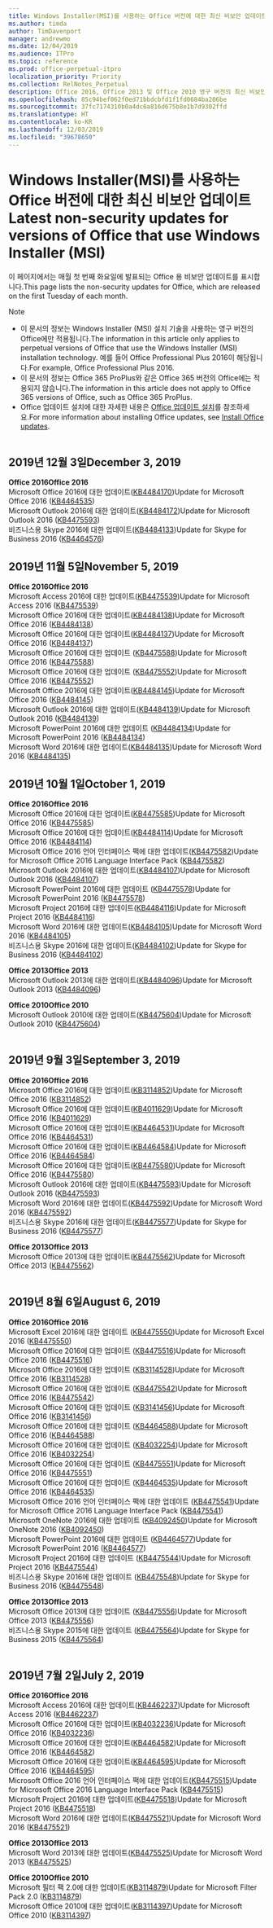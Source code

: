 ```yaml
---
title: Windows Installer(MSI)를 사용하는 Office 버전에 대한 최신 비보안 업데이트
ms.author: timda
author: TimDavenport
manager: andrewmo
ms.date: 12/04/2019
ms.audience: ITPro
ms.topic: reference
ms.prod: office-perpetual-itpro
localization_priority: Priority
ms.collection: RelNotes_Perpetual
description: Office 2016, Office 2013 및 Office 2010 영구 버전의 최신 비보안 업데이트 정보에 대한 링크를 IT 전문가에게 제공합니다.
ms.openlocfilehash: 85c94bef062f0ed71bbdcbfd1f1fd0684ba206be
ms.sourcegitcommit: 37fc7174310b0a4dc6a816d675b8e1b7d9302ffd
ms.translationtype: HT
ms.contentlocale: ko-KR
ms.lasthandoff: 12/03/2019
ms.locfileid: "39678650"
---
```

# <a name="latest-non-security-updates-for-versions-of-office-that-use-windows-installer-msi"></a><span data-ttu-id="8da7c-103">Windows Installer(MSI)를 사용하는 Office 버전에 대한 최신 비보안 업데이트</span><span class="sxs-lookup"><span data-stu-id="8da7c-103">Latest non-security updates for versions of Office that use Windows Installer (MSI)</span></span>

<span data-ttu-id="8da7c-104">이 페이지에서는 매월 첫 번째 화요일에 발표되는 Office 용 비보안 업데이트를 표시합니다.</span><span class="sxs-lookup"><span data-stu-id="8da7c-104">This page lists the non-security updates for Office, which are released on the first Tuesday of each month.</span></span>

> [!NOTE]
> - <span data-ttu-id="8da7c-105">이 문서의 정보는 Windows Installer (MSI) 설치 기술을 사용하는 영구 버전의 Office에만 적용됩니다.</span><span class="sxs-lookup"><span data-stu-id="8da7c-105">The information in this article only applies to perpetual versions of Office that use the Windows Installer (MSI) installation technology.</span></span> <span data-ttu-id="8da7c-106">예를 들어 Office Professional Plus 2016이 해당됩니다.</span><span class="sxs-lookup"><span data-stu-id="8da7c-106">For example, Office Professional Plus 2016.</span></span>
> - <span data-ttu-id="8da7c-107">이 문서의 정보는 Office 365 ProPlus와 같은 Office 365 버전의 Office에는 적용되지 않습니다.</span><span class="sxs-lookup"><span data-stu-id="8da7c-107">The information in this article does not apply to Office 365 versions of Office, such as Office 365 ProPlus.</span></span>
> - <span data-ttu-id="8da7c-108">Office 업데이트 설치에 대한 자세한 내용은 [Office 업데이트 설치](https://support.office.com/article/2ab296f3-7f03-43a2-8e50-46de917611c5)를 참조하세요.</span><span class="sxs-lookup"><span data-stu-id="8da7c-108">For more information about installing Office updates, see [Install Office updates](https://support.office.com/article/2ab296f3-7f03-43a2-8e50-46de917611c5).</span></span>
<br/><br/>

## <a name="december-3-2019"></a><span data-ttu-id="8da7c-109">2019년 12월 3일</span><span class="sxs-lookup"><span data-stu-id="8da7c-109">December 3, 2019</span></span>

<span data-ttu-id="8da7c-110">**Office 2016**</span><span class="sxs-lookup"><span data-stu-id="8da7c-110">**Office 2016**</span></span><br/>
<span data-ttu-id="8da7c-111">Microsoft Office 2016에 대한 업데이트([KB4484170](https://support.microsoft.com/help/4484170))</span><span class="sxs-lookup"><span data-stu-id="8da7c-111">Update for Microsoft Office 2016 ([KB4464535](https://support.microsoft.com/help/4484170))</span></span> <br/>
<span data-ttu-id="8da7c-112">Microsoft Outlook 2016에 대한 업데이트([KB4484172](https://support.microsoft.com/help/4484172))</span><span class="sxs-lookup"><span data-stu-id="8da7c-112">Update for Microsoft Outlook 2016 ([KB4475593](https://support.microsoft.com/help/4484172))</span></span> <br/>
<span data-ttu-id="8da7c-113">비즈니스용 Skype 2016에 대한 업데이트([KB4484133](https://support.microsoft.com/help/4484133))</span><span class="sxs-lookup"><span data-stu-id="8da7c-113">Update for Skype for Business 2016  ([KB4464576](https://support.microsoft.com/help/4484133))</span></span> <br/>

## <a name="november-5-2019"></a><span data-ttu-id="8da7c-114">2019년 11월 5일</span><span class="sxs-lookup"><span data-stu-id="8da7c-114">November 5, 2019</span></span>

<span data-ttu-id="8da7c-115">**Office 2016**</span><span class="sxs-lookup"><span data-stu-id="8da7c-115">**Office 2016**</span></span><br/>
<span data-ttu-id="8da7c-116">Microsoft Access 2016에 대한 업데이트([KB4475539](https://support.microsoft.com/help/4475539))</span><span class="sxs-lookup"><span data-stu-id="8da7c-116">Update for Microsoft Access 2016 ([KB4475539](https://support.microsoft.com/help/4475539))</span></span> <br/>
<span data-ttu-id="8da7c-117">Microsoft Office 2016에 대한 업데이트([KB4484138](https://support.microsoft.com/help/4484138))</span><span class="sxs-lookup"><span data-stu-id="8da7c-117">Update for Microsoft Office 2016 ([KB4484138](https://support.microsoft.com/help/4484138))</span></span> <br/>
<span data-ttu-id="8da7c-118">Microsoft Office 2016에 대한 업데이트([KB4484137](https://support.microsoft.com/help/4484137))</span><span class="sxs-lookup"><span data-stu-id="8da7c-118">Update for Microsoft Office 2016 ([KB4484137](https://support.microsoft.com/help/4484137))</span></span> <br/>
<span data-ttu-id="8da7c-119">Microsoft Office 2016에 대한 업데이트 ([KB4475588](https://support.microsoft.com/help/4475588))</span><span class="sxs-lookup"><span data-stu-id="8da7c-119">Update for Microsoft Office 2016 ([KB4475588](https://support.microsoft.com/help/4475588))</span></span> <br/>
<span data-ttu-id="8da7c-120">Microsoft Office 2016에 대한 업데이트 ([KB4475552](https://support.microsoft.com/help/4475552))</span><span class="sxs-lookup"><span data-stu-id="8da7c-120">Update for Microsoft Office 2016 ([KB4475552](https://support.microsoft.com/help/4475552))</span></span> <br/>
<span data-ttu-id="8da7c-121">Microsoft Office 2016에 대한 업데이트([KB4484145](https://support.microsoft.com/help/4484145))</span><span class="sxs-lookup"><span data-stu-id="8da7c-121">Update for Microsoft Office 2016 ([KB4484145](https://support.microsoft.com/help/4484145))</span></span> <br/>
<span data-ttu-id="8da7c-122">Microsoft Outlook 2016에 대한 업데이트([KB4484139](https://support.microsoft.com/help/4484139))</span><span class="sxs-lookup"><span data-stu-id="8da7c-122">Update for Microsoft Outlook 2016 ([KB4484139](https://support.microsoft.com/help/4484139))</span></span> <br/>
<span data-ttu-id="8da7c-123">Microsoft PowerPoint 2016에 대한 업데이트 ([KB4484134](https://support.microsoft.com/help/4484134))</span><span class="sxs-lookup"><span data-stu-id="8da7c-123">Update for Microsoft PowerPoint 2016 ([KB4484134](https://support.microsoft.com/help/4484134))</span></span> <br/>
<span data-ttu-id="8da7c-124">Microsoft Word 2016에 대한 업데이트([KB4484135](https://support.microsoft.com/help/4484135))</span><span class="sxs-lookup"><span data-stu-id="8da7c-124">Update for Microsoft Word 2016 ([KB4484135](https://support.microsoft.com/help/4484135))</span></span> <br/>

## <a name="october-1-2019"></a><span data-ttu-id="8da7c-125">2019년 10월 1일</span><span class="sxs-lookup"><span data-stu-id="8da7c-125">October 1, 2019</span></span>

<span data-ttu-id="8da7c-126">**Office 2016**</span><span class="sxs-lookup"><span data-stu-id="8da7c-126">**Office 2016**</span></span><br/>
<span data-ttu-id="8da7c-127">Microsoft Office 2016에 대한 업데이트([KB4475585](https://support.microsoft.com/help/4475585))</span><span class="sxs-lookup"><span data-stu-id="8da7c-127">Update for Microsoft Office 2016 ([KB4475585](https://support.microsoft.com/help/4475585))</span></span> <br/> <span data-ttu-id="8da7c-128">Microsoft Office 2016에 대한 업데이트([KB4484114](https://support.microsoft.com/help/4484114))</span><span class="sxs-lookup"><span data-stu-id="8da7c-128">Update for Microsoft Office 2016 ([KB4484114](https://support.microsoft.com/help/4484114))</span></span> <br/>
<span data-ttu-id="8da7c-129">Microsoft Office 2016 언어 인터페이스 팩에 대한 업데이트([KB4475582](https://support.microsoft.com/help/4475582))</span><span class="sxs-lookup"><span data-stu-id="8da7c-129">Update for Microsoft Office 2016 Language Interface Pack ([KB4475582](https://support.microsoft.com/help/4475582))</span></span><br/>
<span data-ttu-id="8da7c-130">Microsoft Outlook 2016에 대한 업데이트([KB4484107](https://support.microsoft.com/help/4484107))</span><span class="sxs-lookup"><span data-stu-id="8da7c-130">Update for Microsoft Outlook 2016 ([KB4484107](https://support.microsoft.com/help/4484107))</span></span> <br/>
<span data-ttu-id="8da7c-131">Microsoft PowerPoint 2016에 대한 업데이트 ([KB4475578](https://support.microsoft.com/help/4475578))</span><span class="sxs-lookup"><span data-stu-id="8da7c-131">Update for Microsoft PowerPoint 2016 ([KB4475578](https://support.microsoft.com/help/4475578))</span></span> <br/>
<span data-ttu-id="8da7c-132">Microsoft Project 2016에 대한 업데이트([KB4484116](https://support.microsoft.com/help/4484116))</span><span class="sxs-lookup"><span data-stu-id="8da7c-132">Update for Microsoft Project 2016 ([KB4484116](https://support.microsoft.com/help/4484116))</span></span> <br/>
<span data-ttu-id="8da7c-133">Microsoft Word 2016에 대한 업데이트([KB4484105](https://support.microsoft.com/help/4484105))</span><span class="sxs-lookup"><span data-stu-id="8da7c-133">Update for Microsoft Word 2016 ([KB4484105](https://support.microsoft.com/help/4484105))</span></span> <br/>
<span data-ttu-id="8da7c-134">비즈니스용 Skype 2016에 대한 업데이트([KB4484102](https://support.microsoft.com/help/4484102))</span><span class="sxs-lookup"><span data-stu-id="8da7c-134">Update for Skype for Business 2016 ([KB4484102](https://support.microsoft.com/help/4484102))</span></span> <br/>

<span data-ttu-id="8da7c-135">**Office 2013**</span><span class="sxs-lookup"><span data-stu-id="8da7c-135">**Office 2013**</span></span><br/>
<span data-ttu-id="8da7c-136">Microsoft Outlook 2013에 대한 업데이트([KB4484096](https://support.microsoft.com/help/4484096))</span><span class="sxs-lookup"><span data-stu-id="8da7c-136">Update for Microsoft Outlook 2013 ([KB4484096](https://support.microsoft.com/help/4484096))</span></span><br/>

<span data-ttu-id="8da7c-137">**Office 2010**</span><span class="sxs-lookup"><span data-stu-id="8da7c-137">**Office 2010**</span></span><br/>
<span data-ttu-id="8da7c-138">Microsoft Outlook 2010에 대한 업데이트([KB4475604](https://support.microsoft.com/help/4475604))</span><span class="sxs-lookup"><span data-stu-id="8da7c-138">Update for Microsoft Outlook 2010 ([KB4475604](https://support.microsoft.com/help/4475604))</span></span><br/><br/>

## <a name="september-3-2019"></a><span data-ttu-id="8da7c-139">2019년 9월 3일</span><span class="sxs-lookup"><span data-stu-id="8da7c-139">September 3, 2019</span></span>

<span data-ttu-id="8da7c-140">**Office 2016**</span><span class="sxs-lookup"><span data-stu-id="8da7c-140">**Office 2016**</span></span><br/>
<span data-ttu-id="8da7c-141">Microsoft Office 2016에 대한 업데이트([KB3114852](https://support.microsoft.com/help/3114852))</span><span class="sxs-lookup"><span data-stu-id="8da7c-141">Update for Microsoft Office 2016 ([KB3114852](https://support.microsoft.com/help/3114852))</span></span><br/>
<span data-ttu-id="8da7c-142">Microsoft Office 2016에 대한 업데이트([KB4011629](https://support.microsoft.com/help/4011629))</span><span class="sxs-lookup"><span data-stu-id="8da7c-142">Update for Microsoft Office 2016 ([KB4011629](https://support.microsoft.com/help/4011629))</span></span><br/>
<span data-ttu-id="8da7c-143">Microsoft Office 2016에 대한 업데이트([KB4464531](https://support.microsoft.com/help/4464531))</span><span class="sxs-lookup"><span data-stu-id="8da7c-143">Update for Microsoft Office 2016 ([KB4464531](https://support.microsoft.com/help/4464531))</span></span><br/>
<span data-ttu-id="8da7c-144">Microsoft Office 2016에 대한 업데이트([KB4464584](https://support.microsoft.com/help/4464584))</span><span class="sxs-lookup"><span data-stu-id="8da7c-144">Update for Microsoft Office 2016 ([KB4464584](https://support.microsoft.com/help/4464584))</span></span><br/>
<span data-ttu-id="8da7c-145">Microsoft Office 2016에 대한 업데이트([KB4475580](https://support.microsoft.com/help/4475580))</span><span class="sxs-lookup"><span data-stu-id="8da7c-145">Update for Microsoft Office 2016 ([KB4475580](https://support.microsoft.com/help/4475580))</span></span><br/>
<span data-ttu-id="8da7c-146">Microsoft Outlook 2016에 대한 업데이트([KB4475593](https://support.microsoft.com/help/4475593))</span><span class="sxs-lookup"><span data-stu-id="8da7c-146">Update for Microsoft Outlook 2016 ([KB4475593](https://support.microsoft.com/help/4475593))</span></span><br/>
<span data-ttu-id="8da7c-147">Microsoft Word 2016에 대한 업데이트([KB4475592](https://support.microsoft.com/help/4475592))</span><span class="sxs-lookup"><span data-stu-id="8da7c-147">Update for Microsoft Word 2016 ([KB4475592](https://support.microsoft.com/help/4475592))</span></span><br/>
<span data-ttu-id="8da7c-148">비즈니스용 Skype 2016에 대한 업데이트([KB4475577](https://support.microsoft.com/help/4475577))</span><span class="sxs-lookup"><span data-stu-id="8da7c-148">Update for Skype for Business 2016 ([KB4475577](https://support.microsoft.com/help/4475577))</span></span><br/>

<span data-ttu-id="8da7c-149">**Office 2013**</span><span class="sxs-lookup"><span data-stu-id="8da7c-149">**Office 2013**</span></span><br/>
<span data-ttu-id="8da7c-150">Microsoft Office 2013에 대한 업데이트([KB4475562](https://support.microsoft.com/help/4475562))</span><span class="sxs-lookup"><span data-stu-id="8da7c-150">Update for Microsoft Office 2013 ([KB4475562](https://support.microsoft.com/help/4475562))</span></span><br/><br/>



## <a name="august-6-2019"></a><span data-ttu-id="8da7c-151">2019년 8월 6일</span><span class="sxs-lookup"><span data-stu-id="8da7c-151">August 6, 2019</span></span>

<span data-ttu-id="8da7c-152">**Office 2016**</span><span class="sxs-lookup"><span data-stu-id="8da7c-152">**Office 2016**</span></span><br/>
<span data-ttu-id="8da7c-153">Microsoft Excel 2016에 대한 업데이트 ([KB4475550](https://support.microsoft.com/help/4475550))</span><span class="sxs-lookup"><span data-stu-id="8da7c-153">Update for Microsoft Excel 2016 ([KB4475550](https://support.microsoft.com/help/4475550))</span></span><br/>
<span data-ttu-id="8da7c-154">Microsoft Office 2016에 대한 업데이트 ([KB4475516](https://support.microsoft.com/help/4475516))</span><span class="sxs-lookup"><span data-stu-id="8da7c-154">Update for Microsoft Office 2016 ([KB4475516](https://support.microsoft.com/help/4475516))</span></span><br/>
<span data-ttu-id="8da7c-155">Microsoft Office 2016에 대한 업데이트 ([KB3114528](https://support.microsoft.com/help/3114528))</span><span class="sxs-lookup"><span data-stu-id="8da7c-155">Update for Microsoft Office 2016 ([KB3114528](https://support.microsoft.com/help/3114528))</span></span><br/>
<span data-ttu-id="8da7c-156">Microsoft Office 2016에 대한 업데이트 ([KB4475542](https://support.microsoft.com/help/4475542))</span><span class="sxs-lookup"><span data-stu-id="8da7c-156">Update for Microsoft Office 2016 ([KB4475542](https://support.microsoft.com/help/4475542))</span></span><br/>
<span data-ttu-id="8da7c-157">Microsoft Office 2016에 대한 업데이트 ([KB3141456](https://support.microsoft.com/help/3141456))</span><span class="sxs-lookup"><span data-stu-id="8da7c-157">Update for Microsoft Office 2016 ([KB3141456](https://support.microsoft.com/help/3141456))</span></span><br/>
<span data-ttu-id="8da7c-158">Microsoft Office 2016에 대한 업데이트 ([KB4464588](https://support.microsoft.com/help/4464588))</span><span class="sxs-lookup"><span data-stu-id="8da7c-158">Update for Microsoft Office 2016 ([KB4464588](https://support.microsoft.com/help/4464588))</span></span><br/>
<span data-ttu-id="8da7c-159">Microsoft Office 2016에 대한 업데이트 ([KB4032254](https://support.microsoft.com/help/4032254))</span><span class="sxs-lookup"><span data-stu-id="8da7c-159">Update for Microsoft Office 2016 ([KB4032254](https://support.microsoft.com/help/4032254))</span></span><br/>
<span data-ttu-id="8da7c-160">Microsoft Office 2016에 대한 업데이트 ([KB4475551](https://support.microsoft.com/help/4475551))</span><span class="sxs-lookup"><span data-stu-id="8da7c-160">Update for Microsoft Office 2016 ([KB4475551](https://support.microsoft.com/help/4475551))</span></span><br/>
<span data-ttu-id="8da7c-161">Microsoft Office 2016에 대한 업데이트 ([KB4464535](https://support.microsoft.com/help/4464535))</span><span class="sxs-lookup"><span data-stu-id="8da7c-161">Update for Microsoft Office 2016 ([KB4464535](https://support.microsoft.com/help/4464535))</span></span><br/>
<span data-ttu-id="8da7c-162">Microsoft Office 2016 언어 인터페이스 팩에 대한 업데이트 ([KB4475541](https://support.microsoft.com/help/4475541))</span><span class="sxs-lookup"><span data-stu-id="8da7c-162">Update for Microsoft Office 2016 Language Interface Pack ([KB4475541](https://support.microsoft.com/help/4475541))</span></span><br/>
<span data-ttu-id="8da7c-163">Microsoft OneNote 2016에 대한 업데이트 ([KB4092450](https://support.microsoft.com/help/4092450))</span><span class="sxs-lookup"><span data-stu-id="8da7c-163">Update for Microsoft OneNote 2016 ([KB4092450](https://support.microsoft.com/help/4092450))</span></span><br/>
<span data-ttu-id="8da7c-164">Microsoft PowerPoint 2016에 대한 업데이트 ([KB4464577](https://support.microsoft.com/help/4464577))</span><span class="sxs-lookup"><span data-stu-id="8da7c-164">Update for Microsoft PowerPoint 2016 ([KB4464577](https://support.microsoft.com/help/4464577))</span></span><br/>
<span data-ttu-id="8da7c-165">Microsoft Project 2016에 대한 업데이트 ([KB4475544](https://support.microsoft.com/help/4475544))</span><span class="sxs-lookup"><span data-stu-id="8da7c-165">Update for Microsoft Project 2016 ([KB4475544](https://support.microsoft.com/help/4475544))</span></span><br/>
<span data-ttu-id="8da7c-166">비즈니스용 Skype 2016에 대한 업데이트 ([KB4475548](https://support.microsoft.com/help/4475548))</span><span class="sxs-lookup"><span data-stu-id="8da7c-166">Update for Skype for Business 2016 ([KB4475548](https://support.microsoft.com/help/4475548))</span></span><br/>

<span data-ttu-id="8da7c-167">**Office 2013**</span><span class="sxs-lookup"><span data-stu-id="8da7c-167">**Office 2013**</span></span><br/>
<span data-ttu-id="8da7c-168">Microsoft Office 2013에 대한 업데이트 ([KB4475556](https://support.microsoft.com/help/4475556))</span><span class="sxs-lookup"><span data-stu-id="8da7c-168">Update for Microsoft Office 2013 ([KB4475556](https://support.microsoft.com/help/4475556))</span></span><br/>
<span data-ttu-id="8da7c-169">비즈니스용 Skype 2015에 대한 업데이트 ([KB4475564](https://support.microsoft.com/help/4475564))</span><span class="sxs-lookup"><span data-stu-id="8da7c-169">Update for Skype for Business 2015 ([KB4475564](https://support.microsoft.com/help/4475564))</span></span><br/><br/>



## <a name="july-2-2019"></a><span data-ttu-id="8da7c-170">2019년 7월 2일</span><span class="sxs-lookup"><span data-stu-id="8da7c-170">July 2, 2019</span></span>

<span data-ttu-id="8da7c-171">**Office 2016**</span><span class="sxs-lookup"><span data-stu-id="8da7c-171">**Office 2016**</span></span><br/>
<span data-ttu-id="8da7c-172">Microsoft Access 2016에 대한 업데이트([KB4462237](https://support.microsoft.com/help/4462237))</span><span class="sxs-lookup"><span data-stu-id="8da7c-172">Update for Microsoft Access 2016 ([KB4462237](https://support.microsoft.com/help/4462237))</span></span><br/>
<span data-ttu-id="8da7c-173">Microsoft Office 2016에 대한 업데이트([KB4032236](https://support.microsoft.com/help/4032236))</span><span class="sxs-lookup"><span data-stu-id="8da7c-173">Update for Microsoft Office 2016 ([KB4032236](https://support.microsoft.com/help/4032236))</span></span><br/>
<span data-ttu-id="8da7c-174">Microsoft Office 2016에 대한 업데이트([KB4464582](https://support.microsoft.com/help/4464582))</span><span class="sxs-lookup"><span data-stu-id="8da7c-174">Update for Microsoft Office 2016 ([KB4464582](https://support.microsoft.com/help/4464582))</span></span><br/>
<span data-ttu-id="8da7c-175">Microsoft Office 2016에 대한 업데이트([KB4464595](https://support.microsoft.com/help/4464595))</span><span class="sxs-lookup"><span data-stu-id="8da7c-175">Update for Microsoft Office 2016 ([KB4464595](https://support.microsoft.com/help/4464595))</span></span><br/>
<span data-ttu-id="8da7c-176">Microsoft Office 2016 언어 인터페이스 팩에 대한 업데이트([KB4475515](https://support.microsoft.com/help/4475515))</span><span class="sxs-lookup"><span data-stu-id="8da7c-176">Update for Microsoft Office 2016 Language Interface Pack  ([KB4475515](https://support.microsoft.com/help/4475515))</span></span><br/>
<span data-ttu-id="8da7c-177">Microsoft Project 2016에 대한 업데이트([KB4475518](https://support.microsoft.com/help/4475518))</span><span class="sxs-lookup"><span data-stu-id="8da7c-177">Update for Microsoft Project 2016 ([KB4475518](https://support.microsoft.com/help/4475518))</span></span><br/>
<span data-ttu-id="8da7c-178">Microsoft Word 2016에 대한 업데이트([KB4475521](https://support.microsoft.com/help/4475521))</span><span class="sxs-lookup"><span data-stu-id="8da7c-178">Update for Microsoft Word 2016 ([KB4475521](https://support.microsoft.com/help/4475521))</span></span><br/>


<span data-ttu-id="8da7c-179">**Office 2013**</span><span class="sxs-lookup"><span data-stu-id="8da7c-179">**Office 2013**</span></span><br/>
<span data-ttu-id="8da7c-180">Microsoft Word 2013에 대한 업데이트([KB4475525](https://support.microsoft.com/help/4475525))</span><span class="sxs-lookup"><span data-stu-id="8da7c-180">Update for Microsoft Word 2013 ([KB4475525](https://support.microsoft.com/help/4475525))</span></span><br/>


<span data-ttu-id="8da7c-181">**Office 2010**</span><span class="sxs-lookup"><span data-stu-id="8da7c-181">**Office 2010**</span></span><br/>
<span data-ttu-id="8da7c-182">Microsoft 필터 팩 2.0에 대한 업데이트([KB3114879](https://support.microsoft.com/help/3114879))</span><span class="sxs-lookup"><span data-stu-id="8da7c-182">Update for Microsoft Filter Pack 2.0 ([KB3114879](https://support.microsoft.com/help/3114879))</span></span><br/><span data-ttu-id="8da7c-183">Microsoft Office 2010에 대한 업데이트([KB3114397](https://support.microsoft.com/help/3114397))</span><span class="sxs-lookup"><span data-stu-id="8da7c-183">Update for Microsoft Office 2010 ([KB3114397](https://support.microsoft.com/help/3114397))</span></span><br/><br/>

